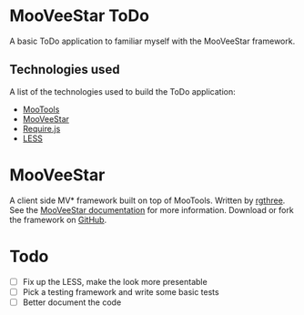MooVeeStar ToDo
===============

A basic ToDo application to familiar myself with the MooVeeStar framework.


Technologies used
-----------------

A list of the technologies used to build the ToDo application:

* [MooTools](http://mootools.net/)
* [MooVeeStar](http://rgthree.github.io/mooveestar/)
* [Require.js](http://requirejs.org/)
* [LESS](http://lesscss.org/)


MooVeeStar
==========

A client side MV* framework built on top of MooTools. Written by [rgthree](https://github.com/rgthree). See the [MooVeeStar documentation](http://rgthree.github.io/mooveestar/) for more information. Download or fork the framework on [GitHub](https://github.com/rgthree/mooveestar).


Todo
====
- [ ] Fix up the LESS, make the look more presentable
- [ ] Pick a testing framework and write some basic tests
- [ ] Better document the code
